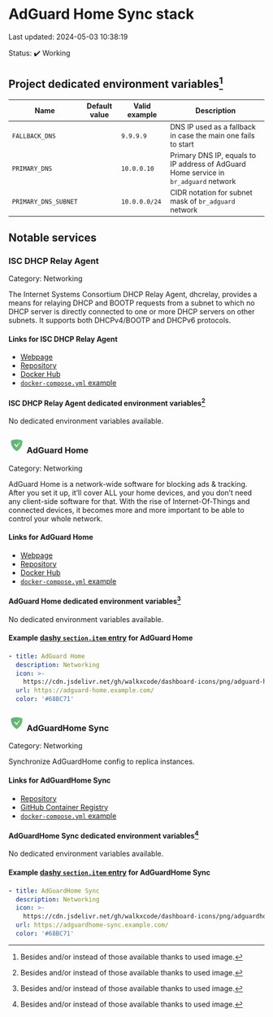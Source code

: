 # AdGuard Home Sync stack

Last updated: 2024-05-03 10:38:19

Status: :heavy_check_mark: Working

## Project dedicated environment variables[^1]

| Name | Default value | Valid example | Description |
| ---- | ------------- | ------------- | ----------- |
| `FALLBACK_DNS` |  | `9.9.9.9` | DNS IP used as a fallback in case the main one fails to start |
| `PRIMARY_DNS` |  | `10.0.0.10` | Primary DNS IP, equals to IP address of AdGuard Home service in `br_adguard` network |
| `PRIMARY_DNS_SUBNET` |  | `10.0.0.0/24` | CIDR notation for subnet mask of `br_adguard` network |

## Notable services

### ISC DHCP Relay Agent

Category: Networking

The Internet Systems Consortium DHCP Relay Agent, dhcrelay, provides a means for relaying DHCP and BOOTP requests from a subnet to which no DHCP server is directly connected to one or more DHCP servers on other subnets. It supports both DHCPv4/BOOTP and DHCPv6 protocols.

#### Links for ISC DHCP Relay Agent

* [Webpage](https://linux.die.net/man/8/dhcrelay)
* [Repository](https://github.com/modem7/DHCP-Relay)
* [Docker Hub](https://hub.docker.com/r/modem7/dhcprelay)
* [`docker-compose.yml` example](https://github.com/modem7/DHCP-Relay#configuration)

#### ISC DHCP Relay Agent dedicated environment variables[^1]

No dedicated environment variables available.

### <img alt="" src="adguardhome.png" height="32px"> AdGuard Home

Category: Networking

AdGuard Home is a network-wide software for blocking ads & tracking. After you set it up, it’ll cover ALL your home devices, and you don’t need any client-side software for that. With the rise of Internet-Of-Things and connected devices, it becomes more and more important to be able to control your whole network.

#### Links for AdGuard Home

* [Webpage](https://adguard.com/en/adguard-home/overview.html)
* [Repository](https://github.com/AdguardTeam/AdGuardHome)
* [Docker Hub](https://hub.docker.com/r/adguard/adguardhome)
* [`docker-compose.yml` example](https://github.com/actualbudget/actual-server/blob/master/docker-compose.yml)

#### AdGuard Home dedicated environment variables[^1]

No dedicated environment variables available.

#### Example [dashy `section.item` entry](https://dashy.to/docs/configuring/#sectionitem) for AdGuard Home

```yaml
- title: AdGuard Home
  description: Networking
  icon: >-
    https://cdn.jsdelivr.net/gh/walkxcode/dashboard-icons/png/adguard-home.png
  url: https://adguard-home.example.com/
  color: '#68BC71'
```

### <img alt="" src="adguardhome-sync.png" height="32px"> AdGuardHome Sync

Category: Networking

Synchronize AdGuardHome config to replica instances.

#### Links for AdGuardHome Sync

* [Repository](https://github.com/bakito/adguardhome-sync)
* [GitHub Container Registry](https://ghcr.io/bakito/adguardhome-sync)
* [`docker-compose.yml` example](https://github.com/bakito/adguardhome-sync#docker-compose)

#### AdGuardHome Sync dedicated environment variables[^1]

No dedicated environment variables available.

#### Example [dashy `section.item` entry](https://dashy.to/docs/configuring/#sectionitem) for AdGuardHome Sync

```yaml
- title: AdGuardHome Sync
  description: Networking
  icon: >-
    https://cdn.jsdelivr.net/gh/walkxcode/dashboard-icons/png/adguardhome-sync.png
  url: https://adguardhome-sync.example.com/
  color: '#68BC71'
```

[^1]: Besides and/or instead of those available thanks to used image.
